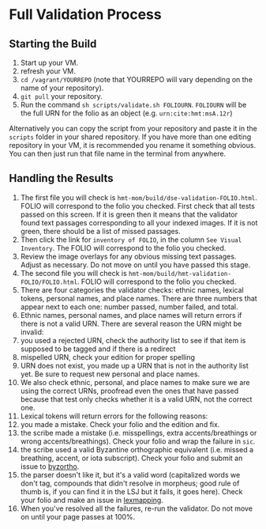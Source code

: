 # Full Validation Process #

## Starting the Build ##

1. Start up your VM.
2. refresh your VM.
3. `cd /vagrant/YOURREPO` (note that YOURREPO will vary depending on the name of your repository).
4. `git pull` your repository.
5. Run the command `sh scripts/validate.sh FOLIOURN`. `FOLIOURN` will be the full URN for the folio as an object (e.g. `urn:cite:hmt:msA.12r`)

Alternatively you can copy the script from your repository and paste it in the `scripts` folder in your shared repository. If you have more than one editing repository in your VM, it is recommended you rename it something obvious. You can then just run that file name in the terminal from anywhere.

## Handling the Results ##

1. The first file you will check is `hmt-mom/build/dse-validation-FOLIO.html`. FOLIO will correspond to the folio you checked. First check that all tests passed on this screen. If it is green then it means that the validator found text passages corresponding to all your indexed images. If it is not green, there should be a list of missed passages.
2. Then click the link for `inventory of FOLIO`, in the column `See Visual Inventory`. The FOLIO will correspond to the folio you checked. 
3. Review the image overlays for any obvious missing text passages. Adjust as necessary. Do not move on until you have passed this stage.
4. The second file you will check is `hmt-mom/build/hmt-validation-FOLIO/FOLIO.html`. FOLIO will correspond to the folio you checked.
5. There are four categories the validator checks: ethnic names, lexical tokens, personal names, and place names. There are three numbers that appear next to each one: number passed, number failed, and total.
6. Ethnic names, personal names, and place names will return errors if there is not a valid URN. There are several reason the URN might be invalid:
  1. you used a rejected URN, check the authority list to see if that item is supposed to be tagged and if there is a redirect
  2. mispelled URN, check your edition for proper spelling
  3. URN does not exist, you made up a URN that is not in the authority list yet. Be sure to request new personal and place names.
7. We also check ethnic, personal, and place names to make sure we are using the correct URNs, proofread even the ones that have passed because that test only checks whether it is a valid URN, not the correct one.
8. Lexical tokens will return errors for the following reasons:
  1. you made a mistake. Check your folio and the edition and fix.
  2. the scribe made a mistake (i.e. misspellings, extra accents/breathings or wrong accents/breathings). Check your folio and wrap the failure in `sic`.
  3. the scribe used a valid Byzantine orthographic equivalent (i.e. missed a breathing, accent, or iota subscript). Check your folio and submit an issue to [byzortho](https://github.com/homermultitext/byzortho/issues).
  4. the parser doesn't like it, but it's a valid word (capitalized words we don't tag, compounds that didn't resolve in morpheus; good rule of thumb is, if you can find it in the LSJ but it fails, it goes here). Check your folio and make an issue in [lexmapping](https://github.com/homermultitext/lexmapping).
9. When you've resolved all the failures, re-run the validator. Do not move on until your page passes at 100%.
